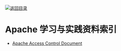 [![返回目录](https://parg.co/UGo)](https://github.com/wxyyxc1992/Awesome-Links) 
 
 
 
 
 


 


 


 



# Apache 学习与实践资料索引

- [Apache Access Control Document](https://httpd.apache.org/docs/2.4/howto/access.html)
